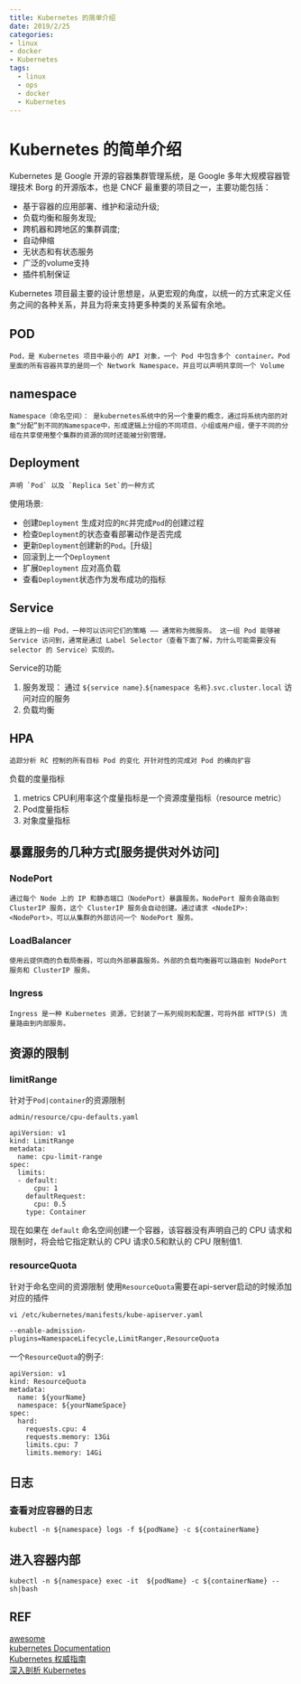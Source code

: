 ```yaml
---
title: Kubernetes 的简单介绍
date: 2019/2/25
categories: 
- linux
- docker
- Kubernetes
tags: 
  - linux 
  - ops
  - docker
  - Kubernetes
---
```

# Kubernetes 的简单介绍
Kubernetes 是 Google 开源的容器集群管理系统，是 Google 多年大规模容器管理技术 Borg 的开源版本，也是 CNCF 最重要的项目之一，主要功能包括：
- 基于容器的应用部署、维护和滚动升级;
- 负载均衡和服务发现;
- 跨机器和跨地区的集群调度;
- 自动伸缩
- 无状态和有状态服务
- 广泛的volume支持
- 插件机制保证
<!--more--> 
Kubernetes 项目最主要的设计思想是，从更宏观的角度，以统一的方式来定义任务之间的各种关系，并且为将来支持更多种类的关系留有余地。

## POD
    Pod，是 Kubernetes 项目中最小的 API 对象，一个 Pod 中包含多个 container。Pod 里面的所有容器共享的是同一个 Network Namespace，并且可以声明共享同一个 Volume

## namespace
    Namespace（命名空间）： 是kubernetes系统中的另一个重要的概念，通过将系统内部的对象“分配”到不同的Namespace中，形成逻辑上分组的不同项目、小组或用户组，便于不同的分组在共享使用整个集群的资源的同时还能被分别管理。

## Deployment
    声明 `Pod` 以及 `Replica Set`的一种方式
使用场景:
- 创建`Deployment` 生成对应的`RC`并完成`Pod`的创建过程
- 检查`Deployment`的状态查看部署动作是否完成
- 更新`Deployment`创建新的`Pod`。[升级]
- 回滚到上一个`Deployment`
- 扩展`Deployment` 应对高负载
- 查看`Deployment`状态作为发布成功的指标

## Service
    逻辑上的一组 Pod，一种可以访问它们的策略 —— 通常称为微服务。 这一组 Pod 能够被 Service 访问到，通常是通过 Label Selector（查看下面了解，为什么可能需要没有 selector 的 Service）实现的。
Service的功能
1. 服务发现： 通过 `${service name}`.`${namespace 名称}`.`svc.cluster.local` 访问对应的服务
2. 负载均衡

## HPA
    追踪分析 RC 控制的所有目标 Pod 的变化 开针对性的完成对 Pod 的横向扩容
负载的度量指标
1. metrics CPU利用率这个度量指标是一个资源度量指标（resource metric）
2. Pod度量指标
3. 对象度量指标

## 暴露服务的几种方式[服务提供对外访问]
### NodePort
    通过每个 Node 上的 IP 和静态端口（NodePort）暴露服务。NodePort 服务会路由到 ClusterIP 服务，这个 ClusterIP 服务会自动创建。通过请求 <NodeIP>:<NodePort>，可以从集群的外部访问一个 NodePort 服务。

### LoadBalancer
    使用云提供商的负载局衡器，可以向外部暴露服务。外部的负载均衡器可以路由到 NodePort 服务和 ClusterIP 服务。
### Ingress
    Ingress 是一种 Kubernetes 资源，它封装了一系列规则和配置，可将外部 HTTP(S) 流量路由到内部服务。

## 资源的限制
### limitRange
针对于`Pod|container`的资源限制
```
admin/resource/cpu-defaults.yaml 

apiVersion: v1
kind: LimitRange
metadata:
  name: cpu-limit-range
spec:
  limits:
  - default:
      cpu: 1
    defaultRequest:
      cpu: 0.5
    type: Container
```
现在如果在 `default` 命名空间创建一个容器，该容器没有声明自己的 CPU 请求和限制时，将会给它指定默认的 CPU 请求0.5和默认的 CPU 限制值1.

### resourceQuota
针对于命名空间的资源限制
   使用`ResourceQuota`需要在api-server启动的时候添加对应的插件

```
vi /etc/kubernetes/manifests/kube-apiserver.yaml

--enable-admission-plugins=NamespaceLifecycle,LimitRanger,ResourceQuota
```
一个`ResourceQuota`的例子:  

  ```
  apiVersion: v1
  kind: ResourceQuota
  metadata:
    name: ${yourName}
    namespace: ${yourNameSpace}
  spec:
    hard:
      requests.cpu: 4
      requests.memory: 13Gi
      limits.cpu: 7
      limits.memory: 14Gi
  ```

## 日志
### 查看对应容器的日志
```
kubectl -n ${namespace} logs -f ${podName} -c ${containerName}
```

## 进入容器内部
```
kubectl -n ${namespace} exec -it  ${podName} -c ${containerName} -- sh|bash
```
## REF
[awesome](https://github.com/ramitsurana/awesome-kubernetes)  
[kubernetes Documentation](https://kubernetes.io/docs/home/)  
[Kubernetes 权威指南](https://book.douban.com/subject/26902153/)  
[深入剖析 Kubernetes](https://time.geekbang.org/column/article/39724)  